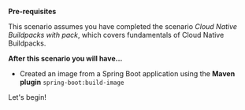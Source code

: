 **Pre-requisites**

This scenario assumes you have completed the scenario _Cloud Native Buildpacks with pack_, which covers fundamentals of Cloud Native Buildpacks.
 
**After this scenario you will have...**

* Created an image from a Spring Boot application using the **Maven plugin** `spring-boot:build-image`



Let's begin!